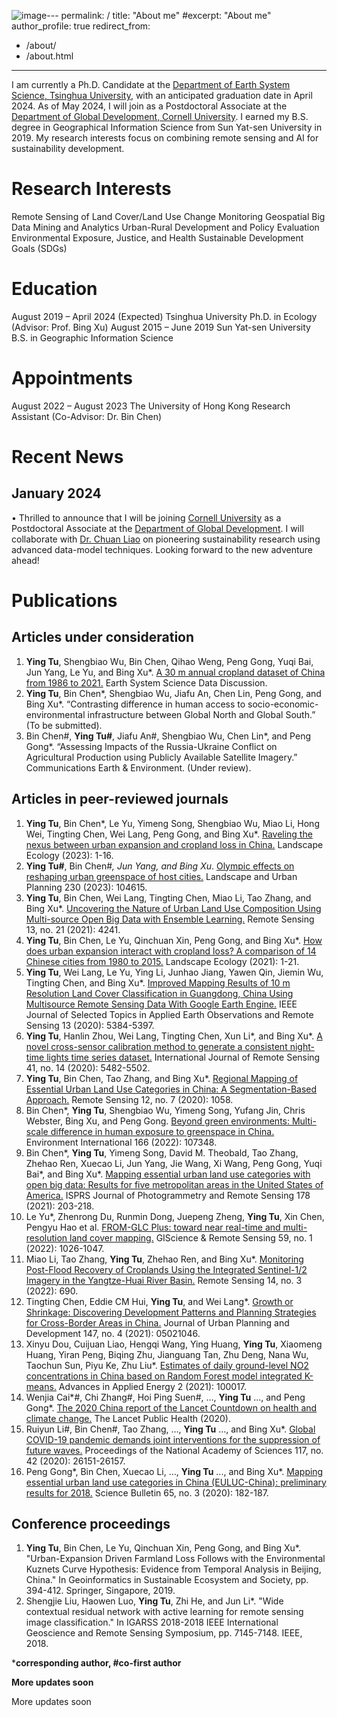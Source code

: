 ![image](https://github.com/thutyecology/thutyecology.github.io/assets/43251726/1345167c-748e-400e-91c8-7b0b5a8fc59b)---
permalink: /
title: "About me"
#excerpt: "About me"
author_profile: true
redirect_from: 
  - /about/
  - /about.html
---

I am currently a Ph.D. Candidate at the [Department of Earth System Science, Tsinghua University](https://www.dess.tsinghua.edu.cn/), with an anticipated graduation date in April 2024. As of May 2024, I will join as a Postdoctoral Associate at the [Department of Global Development, Cornell University](https://cals.cornell.edu/global-development). I earned my B.S. degree in Geographical Information Science from Sun Yat-sen University in 2019. My research interests focus on combining remote sensing and AI for sustainability development.

Research Interests
======
Remote Sensing of Land Cover/Land Use Change Monitoring
Geospatial Big Data Mining and Analytics
Urban-Rural Development and Policy Evaluation
Environmental Exposure, Justice, and Health
Sustainable Development Goals (SDGs)

Education
======
August 2019 – April 2024 (Expected)  Tsinghua University
Ph.D. in Ecology (Advisor: Prof. Bing Xu)
August 2015 – June 2019  Sun Yat-sen University
B.S. in Geographic Information Science

Appointments
======
August 2022 – August 2023  The University of Hong Kong
Research Assistant (Co-Advisor: Dr. Bin Chen)

Recent News 
======
January 2024
------
• Thrilled to announce that I will be joining [Cornell University](https://www.cornell.edu/) as a Postdoctoral Associate at the [Department of Global Development](https://cals.cornell.edu/global-development). I will collaborate with [Dr. Chuan Liao](https://cals.cornell.edu/chuan-liao) on pioneering sustainability research using advanced data-model techniques. Looking forward to the new adventure ahead!

Publications
======
Articles under consideration
------
1.	**Ying Tu**, Shengbiao Wu, Bin Chen, Qihao Weng, Peng Gong, Yuqi Bai, Jun Yang, Le Yu, and Bing Xu*. [A 30 m annual cropland dataset of China from 1986 to 2021.](https://doi.org/10.5194/essd-2023-190) Earth System Science Data Discussion.
2.	**Ying Tu**, Bin Chen*, Shengbiao Wu, Jiafu An, Chen Lin, Peng Gong, and Bing Xu*. “Contrasting difference in human access to socio-economic-environmental infrastructure between Global North and Global South.”  (To be submitted).
4.	Bin Chen#, **Ying Tu#**, Jiafu An#, Shengbiao Wu, Chen Lin*, and Peng Gong*. “Assessing Impacts of the Russia-Ukraine Conflict on Agricultural Production using Publicly Available Satellite Imagery.” Communications Earth & Environment. (Under review).

Articles in peer-reviewed journals
------
1.	**Ying Tu**, Bin Chen*, Le Yu, Yimeng Song, Shengbiao Wu, Miao Li, Hong Wei, Tingting Chen, Wei Lang, Peng Gong, and Bing Xu*. [Raveling the nexus between urban expansion and cropland loss in China.](https://link.springer.com/article/10.1007/s10980-023-01653-7) Landscape Ecology (2023): 1-16.
2.	**Ying Tu#**, Bin Chen#*, Jun Yang, and Bing Xu*. [Olympic effects on reshaping urban greenspace of host cities.](https://doi.org/10.1016/j.landurbplan.2022.104615) Landscape and Urban Planning 230 (2023): 104615.
3.	**Ying Tu**, Bin Chen, Wei Lang, Tingting Chen, Miao Li, Tao Zhang, and Bing Xu*. [Uncovering the Nature of Urban Land Use Composition Using Multi-source Open Big Data with Ensemble Learning.](https://www.mdpi.com/2072-4292/13/21/4241) Remote Sensing 13, no. 21 (2021): 4241.
4.	**Ying Tu**, Bin Chen, Le Yu, Qinchuan Xin, Peng Gong, and Bing Xu*. [How does urban expansion interact with cropland loss? A comparison of 14 Chinese cities from 1980 to 2015.](https://link.springer.com/article/10.1007%2Fs10980-020-01137-y) Landscape Ecology (2021): 1-21.
5.	**Ying Tu**, Wei Lang, Le Yu, Ying Li, Junhao Jiang, Yawen Qin, Jiemin Wu, Tingting Chen, and Bing Xu*. [Improved Mapping Results of 10 m Resolution Land Cover Classification in Guangdong, China Using Multisource Remote Sensing Data With Google Earth Engine.](https://ieeexplore.ieee.org/document/9187534) IEEE Journal of Selected Topics in Applied Earth Observations and Remote Sensing 13 (2020): 5384-5397.
6.	**Ying Tu**, Hanlin Zhou, Wei Lang, Tingting Chen, Xun Li*, and Bing Xu*. [A novel cross-sensor calibration method to generate a consistent night-time lights time series dataset.](https://www.tandfonline.com/doi/full/10.1080/01431161.2020.1731935) International Journal of Remote Sensing 41, no. 14 (2020): 5482-5502.
7.	**Ying Tu**, Bin Chen, Tao Zhang, and Bing Xu*. [Regional Mapping of Essential Urban Land Use Categories in China: A Segmentation-Based Approach.](https://www.mdpi.com/2072-4292/12/7/1058) Remote Sensing 12, no. 7 (2020): 1058.
8.	Bin Chen*, **Ying Tu**, Shengbiao Wu, Yimeng Song, Yufang Jin, Chris Webster, Bing Xu, and Peng Gong. [Beyond green environments: Multi-scale difference in human exposure to greenspace in China.](https://doi.org/10.1016/j.envint.2022.107348) Environment International 166 (2022): 107348.
9.	Bin Chen*, **Ying Tu**, Yimeng Song, David M. Theobald, Tao Zhang, Zhehao Ren, Xuecao Li, Jun Yang, Jie Wang, Xi Wang, Peng Gong, Yuqi Bai*, and Bing Xu*. [Mapping essential urban land use categories with open big data: Results for five metropolitan areas in the United States of America.](https://doi.org/10.1016/j.isprsjprs.2021.06.010) ISPRS Journal of Photogrammetry and Remote Sensing 178 (2021): 203-218.
10.	Le Yu*, Zhenrong Du, Runmin Dong, Juepeng Zheng, **Ying Tu**, Xin Chen, Pengyu Hao et al. [FROM-GLC Plus: toward near real-time and multi-resolution land cover mapping.](https://www.tandfonline.com/doi/full/10.1080/15481603.2022.2096184) GIScience & Remote Sensing 59, no. 1 (2022): 1026-1047.
11.	Miao Li, Tao Zhang, **Ying Tu**, Zhehao Ren, and Bing Xu*. [Monitoring Post-Flood Recovery of Croplands Using the Integrated Sentinel-1/2 Imagery in the Yangtze-Huai River Basin.](https://www.mdpi.com/2072-4292/14/3/690) Remote Sensing 14, no. 3 (2022): 690.
12.	Tingting Chen, Eddie CM Hui, **Ying Tu**, and Wei Lang*. [Growth or Shrinkage: Discovering Development Patterns and Planning Strategies for Cross-Border Areas in China.](https://doi.org/10.1061/(ASCE)UP.1943-5444.0000761) Journal of Urban Planning and Development 147, no. 4 (2021): 05021046.
13.	Xinyu Dou, Cuijuan Liao, Hengqi Wang, Ying Huang, **Ying Tu**, Xiaomeng Huang, Yiran Peng, Biqing Zhu, Jianguang Tan, Zhu Deng, Nana Wu, Taochun Sun, Piyu Ke, Zhu Liu*. [Estimates of daily ground-level NO2 concentrations in China based on Random Forest model integrated K-means.](https://doi.org/10.1016/j.adapen.2021.100017) Advances in Applied Energy 2 (2021): 100017.
14.	Wenjia Cai*#, Chi Zhang#, Hoi Ping Suen#, …, **Ying Tu** ..., and Peng Gong*. [The 2020 China report of the Lancet Countdown on health and climate change.](https://doi.org/10.1016/S2468-2667(20)30256-5) The Lancet Public Health (2020).
15.	Ruiyun Li#, Bin Chen#, Tao Zhang, …, **Ying Tu** ..., and Bing Xu*. [Global COVID-19 pandemic demands joint interventions for the suppression of future waves.](https://www.pnas.org/doi/abs/10.1073/pnas.2012002117) Proceedings of the National Academy of Sciences 117, no. 42 (2020): 26151-26157.
16.	Peng Gong*, Bin Chen, Xuecao Li, …, **Ying Tu** ..., and Bing Xu*. [Mapping essential urban land use categories in China (EULUC-China): preliminary results for 2018.](https://doi.org/10.1016/j.scib.2019.12.007) Science Bulletin 65, no. 3 (2020): 182-187.

Conference proceedings
------
1.	**Ying Tu**, Bin Chen, Le Yu, Qinchuan Xin, Peng Gong, and Bing Xu*. "Urban-Expansion Driven Farmland Loss Follows with the Environmental Kuznets Curve Hypothesis: Evidence from Temporal Analysis in Beijing, China." In Geoinformatics in Sustainable Ecosystem and Society, pp. 394-412. Springer, Singapore, 2019.
2.	Shengjie Liu, Haowen Luo, **Ying Tu**, Zhi He, and Jun Li*. "Wide contextual residual network with active learning for remote sensing image classification." In IGARSS 2018-2018 IEEE International Geoscience and Remote Sensing Symposium, pp. 7145-7148. IEEE, 2018.

***corresponding author, #co-first author**

**More updates soon**

More updates soon
